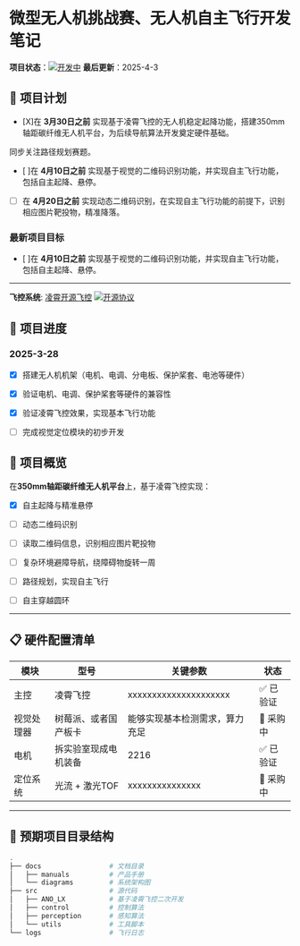 # 微型无人机挑战赛、无人机自主飞行开发笔记

**项目状态**：[![开发中](https://img.shields.io/badge/status-active-brightgreen)]() 
**最后更新**：2025-4-3


## 🚀 项目计划

- [X]在 **3月30日之前** 实现基于凌霄飞控的无人机稳定起降功能，搭建350mm轴距碳纤维无人机平台，为后续导航算法开发奠定硬件基础。

同步关注路径规划赛题。

- [ ]在 **4月10日之前** 实现基于视觉的二维码识别功能，并实现自主飞行功能，包括自主起降、悬停。

- [ ] 在 **4月20日之前** 实现动态二维码识别，在实现自主飞行功能的前提下，识别相应图片靶投物，精准降落。

### 最新项目目标

- [ ]在 **4月10日之前** 实现基于视觉的二维码识别功能，并实现自主飞行功能，包括自主起降、悬停。

---

**飞控系统**: [凌霄开源飞控](https://www.anotc.com/wiki/%E5%8C%BF%E5%90%8D%E4%BA%A7%E5%93%81%E8%B5%84%E6%96%99/%E5%8C%BF%E5%90%8D%E5%85%89%E6%B5%81v3.4) [![开源协议](https://img.shields.io/badge/license-GPLv3-blue)]()

## 📝 项目进度
### 2025-3-28
- [X] 搭建无人机机架（电机、电调、分电板、保护桨套、电池等硬件）
- [X] 验证电机、电调、保护桨套等硬件的兼容性
- [X] 验证凌霄飞控效果，实现基本飞行功能
- [ ] 完成视觉定位模块的初步开发


## 🚀 项目概览
在**350mm轴距碳纤维无人机平台**上，基于凌霄飞控实现：  
- [X] 自主起降与精准悬停  
- [ ] 动态二维码识别
- [ ] 读取二维码信息，识别相应图片靶投物  
- [ ] 复杂环境避障导航，绕障碍物旋转一周
- [ ] 路径规划，实现自主飞行
- [ ] 自主穿越圆环



---

## 📋 硬件配置清单
| 模块          | 型号                | 关键参数                  | 状态       |
|---------------|---------------------|---------------------------|------------|
| 主控          | 凌霄飞控             | xxxxxxxxxxxxxxxxxxxxx  | ✅ 已验证   |
| 视觉处理器    | 树莓派、或者国产板卡  |能够实现基本检测需求，算力充足| 🚚 采购中   |
| 电机          | 拆实验室现成电机装备      | 2216      | ✅ 已验证   |
| 定位系统      | 光流 + 激光TOF    | xxxxxxxxxxxxxxx           | 🚚 采购中  |

---

## 📁 预期项目目录结构
```bash
.
├── docs                 # 文档目录
│   ├── manuals          # 产品手册
│   └── diagrams         # 系统架构图
├── src                  # 源代码
│   ├── ANO_LX           # 基于凌霄飞控二次开发
│   ├── control          # 控制算法
│   ├── perception       # 感知算法
│   └── utils            # 工具脚本
└── logs                 # 飞行日志
```